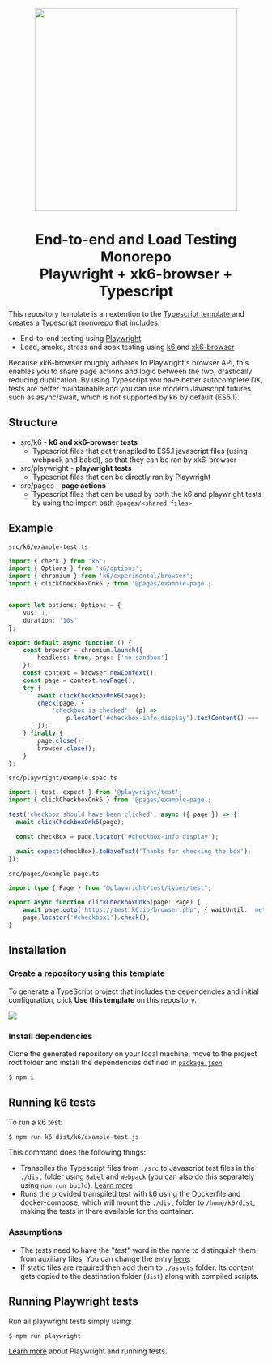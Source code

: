 <p align="center">
  <a href="https://k6.io/docs/javascript-api/xk6-browser/">
  <img src="docs/header.png" width="400"/>
  </a>
</p>
<h1 align="center">
End-to-end and Load Testing Monorepo
<br>
 Playwright + xk6-browser + Typescript
</h1>

This repository template is an extention to the <a href="https://github.com/grafana/k6-template-typescript"> Typescript template </a> and creates a <a href="https://www.typescriptlang.org/"> Typescript </a> monorepo that includes:
* End-to-end testing using <a href="https://playwright.dev/"> Playwright </a>
* Load, smoke, stress and soak testing using <a href="https://k6.io/docs/"> k6 </a> and <a href="https://k6.io/docs/javascript-api/xk6-browser/"> xk6-browser </a>

Because xk6-browser roughly adheres to Playwright's browser API, this enables you to share page actions and logic between the two, drastically reducing duplication. By using Typescript you have better autocomplete DX, tests are better maintainable and you can use modern Javascript futures such as async/await, which is not supported by k6 by default (ES5.1).




## Structure
* src/k6 - **k6 and xk6-browser tests**
  * Typescript files that get transpiled to ES5.1 javascript files (using webpack and babel), so that they can be ran by xk6-browser
* src/playwright - **playwright tests**
  * Typescript files that can be directly ran by Playwright
* src/pages - **page actions**
  * Typescript files that can be used by both the k6 and playwright tests by using the import path `@pages/<shared files>`

## Example
`src/k6/example-test.ts`
```Typescript
import { check } from 'k6';
import { Options } from 'k6/options';
import { chromium } from 'k6/experimental/browser';
import { clickCheckboxOnk6 } from '@pages/example-page';


export let options: Options = {
    vus: 1,
    duration: '10s'
};

export default async function () {
    const browser = chromium.launch({
        headless: true, args: ['no-sandbox']
    });
    const context = browser.newContext();
    const page = context.newPage();
    try {
        await clickCheckboxOnk6(page);
        check(page, {
            'checkbox is checked': (p) =>
                p.locator('#checkbox-info-display').textContent() === 'Thanks for checking the box',
        });
    } finally {
        page.close();
        browser.close();
    }
};
```
`src/playwright/example.spec.ts`
```Typescript
import { test, expect } from '@playwright/test';
import { clickCheckboxOnk6 } from '@pages/example-page';

test('checkbox should have been clicked', async ({ page }) => {
  await clickCheckboxOnk6(page);

  const checkBox = page.locator('#checkbox-info-display');

  await expect(checkBox).toHaveText('Thanks for checking the box');
});
```

`src/pages/example-page.ts`
```Typescript
import type { Page } from "@playwright/test/types/test";

export async function clickCheckboxOnk6(page: Page) {
    await page.goto('https://test.k6.io/browser.php', { waitUntil: 'networkidle' })
    page.locator('#checkbox1').check();
}
```
## Installation

### Create a repository using this template

To generate a TypeScript project that includes the dependencies and initial configuration, click **Use this template** on this repository.

  ![](docs/use-this-template-button.png)


### Install dependencies

Clone the generated repository on your local machine, move to the project root folder and install the dependencies defined in [`package.json`](./package.json)

```bash
$ npm i
```

## Running k6 tests

To run a k6 test:

```bash
$ npm run k6 dist/k6/example-test.js
```

This command does the following things:
* Transpiles the Typescript files from `./src` to Javascript test files in the `./dist` folder using `Babel` and `Webpack` (you can also do this separately using `npm run build`). [Learn more](https://k6.io/docs/using-k6/modules#bundling-node-modules)
* Runs the provided transpiled test with k6 using the Dockerfile and docker-compose, which will mount the `./dist` folder to `/home/k6/dist`, making the tests in there available for the container.

### Assumptions
- The tests need to have the "_test_" word in the name to distinguish them from auxiliary files. You can change the entry [here](./webpack.config.js#L8).
- If static files are required then add them to `./assets` folder. Its content gets copied to the destination folder (`dist`) along with compiled scripts.

## Running Playwright tests
Run all playwright tests simply using:

```bash
$ npm run playwright
```

[Learn more](https://playwright.dev/docs/intro) about Playwright and running tests.
